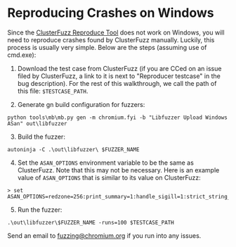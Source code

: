 # Reproducing Crashes on Windows

Since the [ClusterFuzz Reproduce Tool] does not work on Windows, you will need
to reproduce crashes found by ClusterFuzz manually. Luckily, this process is
usually very simple. Below are the steps (assuming use of cmd.exe):

1. Download the test case from ClusterFuzz (if you are CCed on an issue filed by
   ClusterFuzz, a link to it is next to "Reproducer testcase" in the
   bug description). For the rest of this walkthrough, we call the path of this
   file: `$TESTCASE_PATH`.

2. Generate gn build configuration for fuzzers:

```
python tools\mb\mb.py gen -m chromium.fyi -b "Libfuzzer Upload Windows ASan" out\libfuzzer
```

3. Build the fuzzer:

```
autoninja -C .\out\libfuzzer\ $FUZZER_NAME
```

4. Set the `ASAN_OPTIONS` environment variable to be the same as ClusterFuzz.
Note that this may not be necessary.
Here is an example value of `ASAN_OPTIONS` that is similar to its value on
ClusterFuzz:

```
> set ASAN_OPTIONS=redzone=256:print_summary=1:handle_sigill=1:strict_string_check=1:allocator_release_to_os_interval_ms=500:print_suppressions=0:strict_memcmp=1:allow_user_segv_handler=0:use_sigaltstack=1:handle_sigfpe=1:handle_sigbus=1:detect_stack_use_after_return=0:alloc_dealloc_mismatch=0:detect_leaks=0:print_scariness=1:allocator_may_return_null=1:handle_abort=1:check_malloc_usable_size=0:detect_container_overflow=0:quarantine_size_mb=256:detect_odr_violation=0:symbolize=1:handle_segv=1:fast_unwind_on_fatal=1
```

5. Run the fuzzer:

```
.\out\libfuzzer\$FUZZER_NAME -runs=100 $TESTCASE_PATH
```

Send an email to fuzzing@chromium.org if you run into any issues.

[ClusterFuzz Reproduce Tool]: https://github.com/google/clusterfuzz-tools
